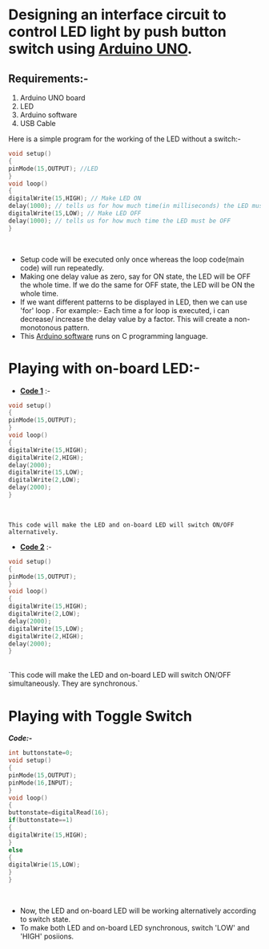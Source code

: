 # Designing an interface circuit to control LED light by push button switch using <ins>Arduino UNO</ins>.
## Requirements:- 
1) Arduino UNO board
2) LED
3) Arduino software
4) USB Cable

Here is a simple program for the working of the LED without a switch:- 
```C
void setup()
{
pinMode(15,OUTPUT); //LED
}
void loop()
{
digitalWrite(15,HIGH); // Make LED ON
delay(1000); // tells us for how much time(in milliseconds) the LED must be ON
digitalWrite(15,LOW); // Make LED OFF
delay(1000); // tells us for how much time the LED must be OFF
}
```
</br>

- Setup code will be executed only once whereas the loop code(main code) will run repeatedly.
- Making one delay value as zero, say for ON state, the LED will be OFF the whole time. If we do the same for OFF state, the LED will be ON the whole time.
- If we want different patterns to be displayed in LED, then we can use 'for' loop . For example:- Each time a for loop is executed, i can decrease/ increase the delay value by a factor. This will create a non-monotonous pattern.
- This <ins>Arduino software</ins> runs on C programming language. </br>

# Playing with on-board LED:- 
- **<ins> Code 1</ins>**  :-  
```C
void setup()
{
pinMode(15,OUTPUT);
}
void loop()
{
digitalWrite(15,HIGH);
digitalWrite(2,HIGH);
delay(2000);
digitalWrite(15,LOW);
digitalWrite(2,LOW);
delay(2000);
}
```
</br>

`This code will make the LED and on-board LED will switch ON/OFF alternatively.`
</br> 

- **<ins> Code 2</ins>**  :-
```C
void setup()
{
pinMode(15,OUTPUT);
}
void loop()
{
digitalWrite(15,HIGH);
digitalWrite(2,LOW);
delay(2000);
digitalWrite(15,LOW);
digitalWrite(2,HIGH);
delay(2000);
}
```
</br>
`This code will make the LED and on-board LED will switch ON/OFF simultaneously. They are synchronous.`
</br>

# Playing with Toggle Switch
***Code:-***
```C
int buttonstate=0;
void setup()
{
pinMode(15,OUTPUT);
pinMode(16,INPUT);
}
void loop()
{
buttonstate=digitalRead(16);
if(buttonstate==1)
{
digitalWrite(15,HIGH);
}
else
{
digitalWrie(15,LOW);
}
}
```
</br>

- Now, the LED and on-board LED will be working alternatively according to switch state.
- To make both LED and on-board LED synchronous, switch 'LOW' and 'HIGH' posiions.
